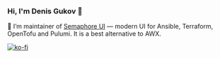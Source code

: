### Hi, I'm Denis Gukov 👋

🔭 I’m maintainer of [Semaphore UI](https://github.com/semaphoreui/semaphore) &mdash; modern UI for Ansible, Terraform, OpenTofu and Pulumi. It is a best alternative to AWX.

[![ko-fi](https://ko-fi.com/img/githubbutton_sm.svg)](https://ko-fi.com/fiftin)
